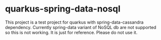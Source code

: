 # quarkus-spring-data-nosql
This project is a test project for quarkus with spring-data-cassandra dependency. Currently spring-data variant of NoSQL db are not supported so this is not working. It is just for reference. Please do not use it.
